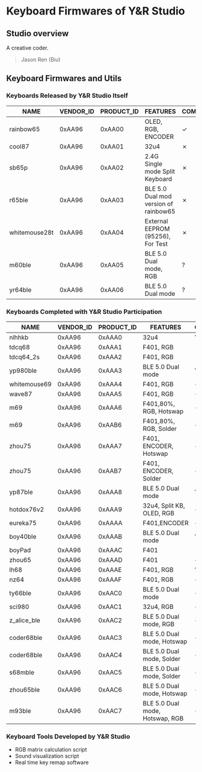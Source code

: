 # Keyboard Firmwares of Y&R Studio

## Studio overview

A creative coder.

> Jason Ren (Biu)

## Keyboard Firmwares and Utils

### Keyboards Released by Y&R Studio Itself
| NAME          | VENDOR_ID | PRODUCT_ID | FEATURES                              | COMMERCIALIZATION |
| ------------- | --------- | ---------- | ------------------------------------- | ----------------- |
| rainbow65     | 0xAA96    | 0xAA00     | OLED, RGB, ENCODER                    | &check;           |
| cool87        | 0xAA96    | 0xAA01     | 32u4                                  | &cross;           |
| sb65p         | 0xAA96    | 0xAA02     | 2.4G Single mode Split Keyboard       | &cross;           |
| r65ble        | 0xAA96    | 0xAA03     | BLE 5.0 Dual mod version of rainbow65 | &cross;           |
| whitemouse28t | 0xAA96    | 0xAA04     | External EEPROM (95256), For Test     | &cross;           |
| m60ble        | 0xAA96    | 0xAA05     | BLE 5.0 Dual mode, RGB                | &quest;           |
| yr64ble       | 0xAA96    | 0xAA06     | BLE 5.0 Dual mode                     | &quest;           |



### Keyboards Completed with Y&R Studio Participation
| NAME         | VENDOR_ID | PRODUCT_ID | FEATURES                        | COMMERCIALIZATION |
| ------------ | --------- | ---------- | ------------------------------- | ----------------- |
| nlhhkb       | 0xAA96    | 0xAAA0     | 32u4                            | &quest;           |
| tdcq68       | 0xAA96    | 0xAAA1     | F401, RGB                       | &cross;           |
| tdcq64_2s    | 0xAA96    | 0xAAA2     | F401, RGB                       | &cross;           |
| yp980ble     | 0xAA96    | 0xAAA3     | BLE 5.0 Dual mode               | &quest;           |
| whitemouse69 | 0xAA96    | 0xAAA4     | F401, RGB                       | &check;           |
| wave87       | 0xAA96    | 0xAAA5     | F401, RGB                       | &check;           |
| m69          | 0xAA96    | 0xAAA6     | F401,80%, RGB, Hotswap          | &check;           |
| m69          | 0xAA96    | 0xAAB6     | F401,80%, RGB, Solder           | &check;           |
| zhou75       | 0xAA96    | 0xAAA7     | F401, ENCODER, Hotswap          | &check;           |
| zhou75       | 0xAA96    | 0xAAB7     | F401, ENCODER, Solder           | &check;           |
| yp87ble      | 0xAA96    | 0xAAA8     | BLE 5.0 Dual mode               | &quest;           |
| hotdox76v2   | 0xAA96    | 0xAAA9     | 32u4, Split KB, OLED, RGB       | &check;           |
| eureka75     | 0xAA96    | 0xAAAA     | F401,ENCODER                    | &check;           |
| boy40ble     | 0xAA96    | 0xAAAB     | BLE 5.0 Dual mode               | &quest;           |
| boyPad       | 0xAA96    | 0xAAAC     | F401                            | &cross;           |
| zhou65       | 0xAA96    | 0xAAAD     | F401                            | &check;           |
| lh68         | 0xAA96    | 0xAAAE     | F401, RGB                       | &quest;           |
| nz64         | 0xAA96    | 0xAAAF     | F401, RGB                       | &check;           |
| ty66ble      | 0xAA96    | 0xAAC0     | BLE 5.0 Dual mode               | &check;           |
| sci980       | 0xAA96    | 0xAAC1     | 32u4, RGB                       | &check;           |
| z_alice_ble  | 0xAA96    | 0xAAC2     | BLE 5.0 Dual mode, RGB          | &check;           |
| coder68ble   | 0xAA96    | 0xAAC3     | BLE 5.0 Dual mode, Hotswap      | &check;           |
| coder68ble   | 0xAA96    | 0xAAC4     | BLE 5.0 Dual mode, Solder       | &check;           |
| s68mble      | 0xAA96    | 0xAAC5     | BLE 5.0 Dual mode, Solder       | &check;           |
| zhou65ble    | 0xAA96    | 0xAAC6     | BLE 5.0 Dual mode, Hotswap      | &check;           |
| m93ble       | 0xAA96    | 0xAAC7     | BLE 5.0 Dual mode, Hotswap, RGB | &check;           |



### Keyboard Tools Developed by Y&R Studio

- RGB matrix calculation script
- Sound visualization script
- Real time key remap software

